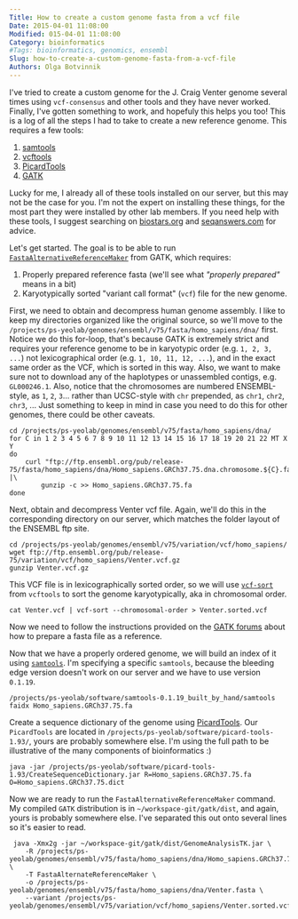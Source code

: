 ```yaml
---
Title: How to create a custom genome fasta from a vcf file
Date: 2015-04-01 11:08:00
Modified: 015-04-01 11:08:00
Category: bioinformatics
#Tags: bioinformatics, genomics, ensembl
Slug: how-to-create-a-custom-genome-fasta-from-a-vcf-file
Authors: Olga Botvinnik
---
```


I've tried to create a custom genome for the J. Craig Venter genome several times using `vcf-consensus` and other tools and they have never worked. Finally, I've gotten something to work, and hopefuly this helps you too! This is a log of all the steps I had to take to create a new reference genome. This requires a few tools:

1. [samtools](http://samtools.sourceforge.net/)
2. [vcftools](http://vcftools.sourceforge.net/index.html)
3. [PicardTools](http://broadinstitute.github.io/picard/)
4. [GATK](https://www.broadinstitute.org/gatk/)

Lucky for me, I already all of these tools installed on our server, but this may not be the case for you. I'm not the expert on installing these things, for the most part they were installed by other lab members. If you need help with these tools, I suggest searching on [biostars.org](https://www.biostars.org/) and [seqanswers.com](http://seqanswers.com/) for advice.

Let's get started. The goal is to be able to run [`FastaAlternativeReferenceMaker`](https://www.broadinstitute.org/gatk/gatkdocs/org_broadinstitute_gatk_tools_walkers_fasta_FastaAlternateReferenceMaker.php) from GATK, which requires:

1. Properly prepared reference fasta (we'll see what *"properly prepared"* means in a bit)
2. Karyotypically sorted "variant call format" (`vcf`) file for the new genome.

First, we need to obtain and decompress human genome assembly. I like to keep my directories organized like the original source, so we'll move to the `/projects/ps-yeolab/genomes/ensembl/v75/fasta/homo_sapiens/dna/` first. Notice we do this for-loop, that's because GATK is extremely strict and requires your reference genome to be in karyotypic order (e.g. `1, 2, 3, ...`) not lexicographical order (e.g. `1, 10, 11, 12, ...`), and in the exact same order as the VCF, which is sorted in this way. Also, we want to make sure not to download any of the haplotypes or unassembled contigs, e.g. `GL000246.1`. Also, notice that the chromosomes are numbered ENSEMBL-style, as `1`, `2`, `3`... rather than UCSC-style with `chr` prepended, as `chr1`, `chr2`, `chr3`, ... Just something to keep in mind in case you need to do this for other genomes, there could be other caveats.

	cd /projects/ps-yeolab/genomes/ensembl/v75/fasta/homo_sapiens/dna/
	for C in 1 2 3 4 5 6 7 8 9 10 11 12 13 14 15 16 17 18 19 20 21 22 MT X Y
	do
		curl "ftp://ftp.ensembl.org/pub/release-75/fasta/homo_sapiens/dna/Homo_sapiens.GRCh37.75.dna.chromosome.${C}.fa.gz" |\
			gunzip -c >> Homo_sapiens.GRCh37.75.fa
	done

Next, obtain and decompress Venter vcf file. Again, we'll do this in the corresponding directory on our server, which matches the folder layout of the ENSEMBL ftp site.

	cd /projects/ps-yeolab/genomes/ensembl/v75/variation/vcf/homo_sapiens/
	wget ftp://ftp.ensembl.org/pub/release-75/variation/vcf/homo_sapiens/Venter.vcf.gz
	gunzip Venter.vcf.gz

This VCF file is in lexicographically sorted order, so we will use [`vcf-sort`](http://vcftools.sourceforge.net/perl_module.html#vcf-sort) from `vcftools` to sort the genome karyotypically, aka in chromosomal order.
	
	cat Venter.vcf | vcf-sort --chromosomal-order > Venter.sorted.vcf

Now we need to follow the instructions provided on the [GATK forums](http://gatkforums.broadinstitute.org/discussion/1601/how-can-i-prepare-a-fasta-file-to-use-as-reference) about how to prepare a fasta file as a reference.

Now that we have a properly ordered genome, we will build an index of it using [`samtools`](http://samtools.sourceforge.net/). I'm specifying a specific `samtools`, because the bleeding edge version doesn't work on our server and we have to use version `0.1.19`.

	/projects/ps-yeolab/software/samtools-0.1.19_built_by_hand/samtools faidx Homo_sapiens.GRCh37.75.fa

Create a sequence dictionary of the genome using [PicardTools](http://broadinstitute.github.io/picard/). Our `PicardTools` are located in `/projects/ps-yeolab/software/picard-tools-1.93/`, yours are probably somewhere else. I'm using the full path to be illustrative of the many components of bioinformatics :)

	java -jar /projects/ps-yeolab/software/picard-tools-1.93/CreateSequenceDictionary.jar R=Homo_sapiens.GRCh37.75.fa O=Homo_sapiens.GRCh37.75.dict

Now we are ready to run the `FastaAlternativeReferenceMaker` command. My compiled `GATK` distribution is in `~/workspace-git/gatk/dist`, and again, yours is probably somewhere else. I've separated this out onto several lines so it's easier to read.

	 java -Xmx2g -jar ~/workspace-git/gatk/dist/GenomeAnalysisTK.jar \
	 	-R /projects/ps-yeolab/genomes/ensembl/v75/fasta/homo_sapiens/dna/Homo_sapiens.GRCh37.75.fa  \
	 	-T FastaAlternateReferenceMaker \
	 	-o /projects/ps-yeolab/genomes/ensembl/v75/fasta/homo_sapiens/dna/Venter.fasta \
	 	--variant /projects/ps-yeolab/genomes/ensembl/v75/variation/vcf/homo_sapiens/Venter.sorted.vcf 